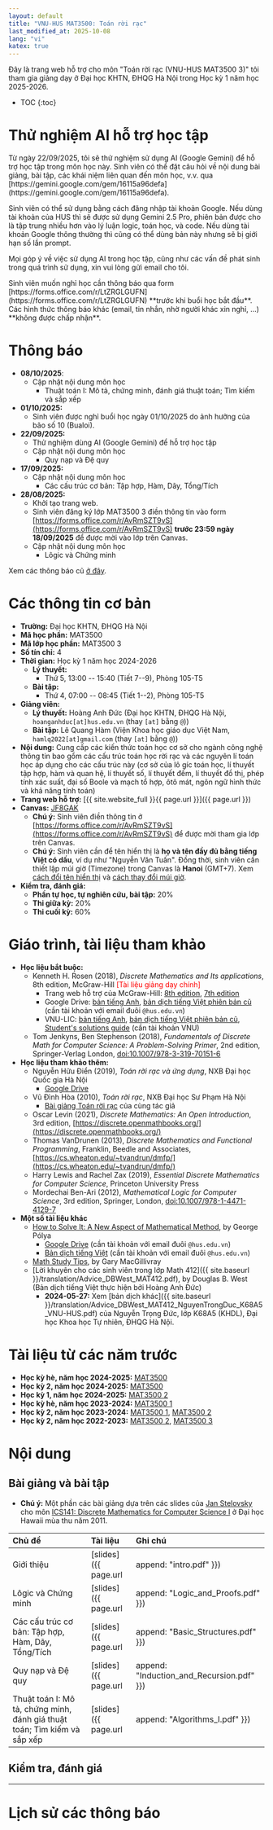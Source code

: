```yaml
---
layout: default
title: "VNU-HUS MAT3500: Toán rời rạc"
last_modified_at: 2025-10-08
lang: "vi"
katex: true
---
```


<div class="alert alert-info" markdown="1">
Đây là trang web hỗ trợ cho môn "Toán rời rạc (VNU-HUS MAT3500 3)" tôi tham gia giảng dạy ở Đại học KHTN, ĐHQG Hà Nội trong Học kỳ 1 năm học 2025-2026.

* TOC
{:toc}
</div>

<div class="alert alert-success" role="alert" markdown="1">
<h1>Thử nghiệm AI hỗ trợ học tập</h1>
Từ ngày 22/09/2025, tôi sẽ thử nghiệm sử dụng AI (Google Gemini) để hỗ trợ học tập trong môn học này. Sinh viên có thể đặt câu hỏi về nội dung bài giảng, bài tập, các khái niệm liên quan đến môn học, v.v. qua [https://gemini.google.com/gem/16115a96defa](https://gemini.google.com/gem/16115a96defa). 

Sinh viên có thể sử dụng bằng cách đăng nhập tài khoản Google. Nếu dùng tài khoản của HUS thì sẽ được sử dụng Gemini 2.5 Pro, phiên bản được cho là tập trung nhiều hơn vào lý luận logic, toán học, và code. Nếu dùng tài khoản Google thông thường thì cũng có thể dùng bản này nhưng sẽ bị giới hạn số lần prompt. 

Mọi góp ý về việc sử dụng AI trong học tập, cũng như các vấn đề phát sinh trong quá trình sử dụng, xin vui lòng gửi email cho tôi.
</div>

<div class="alert alert-primary" role="alert" markdown="1">
Sinh viên muốn nghỉ học cần thông báo qua form [https://forms.office.com/r/LtZRGLGUFN](https://forms.office.com/r/LtZRGLGUFN) **trước khi buổi học bắt đầu**. Các hình thức thông báo khác (email, tin nhắn, nhờ người khác xin nghỉ, ...) **không được chấp nhận**.
</div>

<div class="alert alert-success" role="alert" markdown="1">
<h1>Thông báo</h1>

<!-- <h2 style="color:red;">Kiểm tra giữa kỳ: 18/07/2025 (Thứ 6), 16:00 -- 16:50 (Tiết 9), Phòng 303-T5</h2> -->

* **08/10/2025**:
  * Cập nhật nội dung môn học
    * Thuật toán I: Mô tả, chứng minh, đánh giá thuật toán; Tìm kiếm và sắp xếp
* **01/10/2025:**
  * Sinh viên được nghỉ buổi học ngày 01/10/2025 do ảnh hưởng của bão số 10 (Bualoi).
* **22/09/2025:**
  * Thử nghiệm dùng AI (Google Gemini) để hỗ trợ học tập
  * Cập nhật nội dung môn học
    * Quy nạp và Đệ quy
* **17/09/2025:**
  * Cập nhật nội dung môn học
    * Các cấu trúc cơ bản: Tập hợp, Hàm, Dãy, Tổng/Tích
* **28/08/2025:**
  * Khởi tạo trang web.
  * Sinh viên đăng ký lớp MAT3500 3 điền thông tin vào form [https://forms.office.com/r/AvRmSZT9vS](https://forms.office.com/r/AvRmSZT9vS) **trước 23:59 ngày 18/09/2025** để được mời vào lớp trên Canvas. 
  * Cập nhật nội dung môn học
    * Lôgic và Chứng minh

Xem các thông báo cũ [ở đây](#lịch-sử-các-thông-báo).

</div>

# Các thông tin cơ bản
 
* **Trường:** Đại học KHTN, ĐHQG Hà Nội
* **Mã học phần:** MAT3500
* **Mã lớp học phần:** MAT3500 3
* **Số tín chỉ:** 4
* **Thời gian:** Học kỳ 1 năm học 2024-2026
  * **Lý thuyết:** 
    * Thứ 5, 13:00 -- 15:40 (Tiết 7--9), Phòng 105-T5
  * **Bài tập:** 
    * Thứ 4, 07:00 -- 08:45 (Tiết 1--2), Phòng 105-T5
* **Giảng viên:** 
  * **Lý thuyết:** Hoàng Anh Đức (Đại học KHTN, ĐHQG Hà Nội, `hoanganhduc[at]hus.edu.vn` (thay `[at]` bằng `@`))
  * **Bài tập:** Lê Quang Hàm (Viện Khoa học giáo dục Việt Nam, `hamlq2022[at]gmail.com` (thay `[at]` bằng `@`))
* **Nội dung:** Cung cấp các kiến thức toán học cơ sở cho ngành công nghệ thông tin bao gồm các cấu trúc toán học rời rạc và các nguyên lí toán học áp dụng cho các cấu trúc này (cơ sở của lô gíc toán học, lí thuyết tập hợp, hàm và quan hệ, lí thuyết số, lí thuyết đếm, lí thuyết đồ thị, phép tính xác suất, đại số Boole và mạch tổ hợp, ôtô mát, ngôn ngữ hình thức và khả năng tính toán) 
* **Trang web hỗ trợ:** [{{ site.website_full }}{{ page.url }}]({{ page.url }})
* **Canvas:** [JF8GAK](https://canvas.instructure.com/enroll/JF8GAK)
  * **Chú ý:** Sinh viên điền thông tin ở [https://forms.office.com/r/AvRmSZT9vS](https://forms.office.com/r/AvRmSZT9vS) để được mời tham gia lớp trên Canvas.
  * **Chú ý:** Sinh viên cần để tên hiển thị là **họ và tên đầy đủ bằng tiếng Việt có dấu**, ví dụ như "Nguyễn Văn Tuấn". Đồng thời, sinh viên cần thiết lập múi giờ (Timezone) trong Canvas là **Hanoi** (GMT+7). Xem [cách đổi tên hiển thị](https://community.canvaslms.com/t5/Troubleshooting/Updating-my-displayed-name-in-Canvas/ta-p/853) và [cách thay đổi múi giờ](https://community.canvaslms.com/t5/Canvas-Basics-Guide/How-do-I-set-a-time-zone-in-my-user-account/ta-p/615318).
* **Kiểm tra, đánh giá:**
  * **Phần tự học, tự nghiên cứu, bài tập:** 20%
  * **Thi giữa kỳ:** 20%
  * **Thi cuối kỳ:** 60%

# Giáo trình, tài liệu tham khảo

* **Học liệu bắt buộc:**
  * Kenneth H. Rosen (2018), *Discrete Mathematics and Its applications*, 8th edition, McGraw-Hill <span style="color:red">[Tài liệu giảng dạy chính]</span>  
    * Trang web hỗ trợ của McGraw-Hill: [8th edition](https://highered.mheducation.com/sites/125967651x/information_center_view0/), [7th edition](https://highered.mheducation.com/sites/0073383090)
    * Google Drive: [bản tiếng Anh](https://drive.google.com/file/d/1ih0TbsAnGfU01spxlxdrxmhy2Fx1usxR/view?usp=sharing), [bản dịch tiếng Việt phiên bản cũ](https://drive.google.com/file/d/17BZhae7BeGvK1rI8ksjA8o4uZyLr-I_4/) (cần tài khoản với email đuôi `@hus.edu.vn`)
    * VNU-LIC: [bản tiếng Anh](https://bookworm.vnu.edu.vn/EDetail.aspx?id=96731), [bản dịch tiếng Việt phiên bản cũ](https://bookworm.vnu.edu.vn/EDetail.aspx?id=35151), [Student's solutions guide](https://bookworm.vnu.edu.vn/EDetail.aspx?id=49071) (cần tài khoản VNU)
  * Tom Jenkyns, Ben Stephenson (2018), *Fundamentals of Discrete Math for Computer Science: A Problem-Solving Primer*, 2nd edition, Springer-Verlag London, [doi:10.1007/978-3-319-70151-6](https://doi.org/10.1007/978-3-319-70151-6)
* **Học liệu tham khảo thêm:**
  * Nguyễn Hữu Điển (2019), *Toán rời rạc và ứng dụng*, NXB Đại học Quốc gia Hà Nội
    * [Google Drive](https://drive.google.com/file/d/1Nd7FPnn1y-h8WNio4ALidmHVpGZxbiPM/)
  * Vũ Đình Hòa (2010), *Toán rời rạc*, NXB Đại học Sư Phạm Hà Nội
    * [Bài giảng Toán rời rạc](http://fit.hnue.edu.vn/~hoavd/Bai%20giang/TRR.rar) của cùng tác giả
  * Oscar Levin (2021), *Discrete Mathematics: An Open Introduction*, 3rd edition, [https://discrete.openmathbooks.org/](https://discrete.openmathbooks.org/)
  * Thomas VanDrunen (2013), *Discrete Mathematics and Functional Programming*, Franklin, Beedle and Associates, [https://cs.wheaton.edu/~tvandrun/dmfp/](https://cs.wheaton.edu/~tvandrun/dmfp/)
  * Harry Lewis and Rachel Zax (2019), *Essential Discrete Mathematics for Computer Science*, Princeton University Press
  * Mordechai Ben-Ari (2012), *Mathematical Logic for Computer Science*, 3rd edition, Springer, London, [doi:10.1007/978-1-4471-4129-7](https://doi.org/10.1007/978-1-4471-4129-7)
* **Một số tài liệu khác**
  * [How to Solve It: A New Aspect of Mathematical Method](https://press.princeton.edu/books/paperback/9780691164076/how-to-solve-it), by George Pólya
    * [Google Drive](https://drive.google.com/file/d/1_4eB52t3KopsqN7Lsyc4eKDFSznKj2dJ/) (cần tài khoản với email đuôi `@hus.edu.vn`)
    * [Bản dịch tiếng Việt](https://drive.google.com/file/d/1MMJ6aNDv6i4eC0uGh07CBfxtEb9GlAYa/) (cần tài khoản với email đuôi `@hus.edu.vn`)
  * [Math Study Tips](https://www.math.uvic.ca/faculty/gmacgill/Pointers2.pdf), by Gary MacGillivray
  * [Lời khuyên cho các sinh viên trong lớp Math 412]({{ site.baseurl }}/translation/Advice_DBWest_MAT412.pdf), by Douglas B. West (Bản dịch tiếng Việt thực hiện bởi Hoàng Anh Đức)
    * **2024-05-27:** Xem [bản dịch khác]({{ site.baseurl }}/translation/Advice_DBWest_MAT412_NguyenTrongDuc_K68A5_VNU-HUS.pdf) của Nguyễn Trọng Đức, lớp K68A5 (KHDL), Đại học Khoa học Tự nhiên, ĐHQG Hà Nội.

# Tài liệu từ các năm trước

* **Học kỳ hè, năm học 2024-2025:** [MAT3500](https://hoanganhduc.github.io/teaching/VNU-HUS/2025/summer/MAT3500/)
* **Học kỳ 2, năm học 2024-2025:** [MAT3500](https://hoanganhduc.github.io/teaching/VNU-HUS/2025/spring/MAT3500/)
* **Học kỳ 1, năm học 2024-2025:** [MAT3500 2](https://hoanganhduc.github.io/teaching/VNU-HUS/2024/winter/MAT3500-2/)
* **Học kỳ hè, năm học 2023-2024:** [MAT3500 1](https://hoanganhduc.github.io/teaching/VNU-HUS/2024/summer/MAT3500/)
* **Học kỳ 2, năm học 2023-2024:** [MAT3500 1](https://hoanganhduc.github.io/teaching/VNU-HUS/2024/MAT3500-1/), [MAT3500 2](https://hoanganhduc.github.io/teaching/VNU-HUS/2024/MAT3500-2/)
* **Học kỳ 2, năm học 2022-2023:** [MAT3500 2](https://hoanganhduc.github.io/teaching/VNU-HUS/2023/MAT3500-2), [MAT3500 3](https://hoanganhduc.github.io/teaching/VNU-HUS/2023/MAT3500-3)

# Nội dung

## Bài giảng và bài tập

* **Chú ý:** Một phần các bài giảng dựa trên các slides của [Jan Stelovsky](http://www2.hawaii.edu/~janst/) cho môn [ICS141: Discrete Mathematics for Computer Science I](http://www2.hawaii.edu/~janst/141/lecture) ở Đại học Hawaii mùa thu năm 2011.

| **Chủ đề** | **Tài liệu** | **Ghi chú** |
|:--------------|:-----------|:--------------|
| Giới thiệu | [slides]({{ page.url | append: "intro.pdf" }}) |
| Lôgic và Chứng minh | [slides]({{ page.url | append: "Logic_and_Proofs.pdf" }}) | Chương 1, 1.1--1.5, 1.7 (Rosen) |
| Các cấu trúc cơ bản: Tập hợp, Hàm, Dãy, Tổng/Tích |  [slides]({{ page.url | append: "Basic_Structures.pdf" }}) | Chương 2, 2.1--2.5 (Rosen) |
| Quy nạp và Đệ quy | [slides]({{ page.url | append: "Induction_and_Recursion.pdf" }}) | Chương 5, 5.1--5.3, Chương 8, 8.1--8.4 (Rosen) |
| Thuật toán I: Mô tả, chứng minh, đánh giá thuật toán; Tìm kiếm và sắp xếp | [slides]({{ page.url | append: "Algorithms_I.pdf" }}) | Chương 3, 3.1--3.3, Chương 5, 5.5 (Rosen) |

<!-- | Thuật toán II: Thuật toán đệ quy, thuật toán tham lam | [slides]({{ page.url | append: "Algorithms_II.pdf" }}) | Chương 5, 5.4 (Rosen) | -->
<!-- | Lý thuyết số cơ bản | [slides]({{ page.url | append: "Basic_Number_Theory.pdf" }}) | Chương 4, 4.1--4.4 (Rosen) |  -->
<!-- | Các phương pháp đếm | [slides]({{ page.url | append: "Counting.pdf" }}) | Chương 6, 6.1--6.5 (Rosen) | -->
<!-- | Lý thuyết đồ thị I: Giới thiệu, Biểu diễn đồ thị và sự đẳng cấu, Tính liên thông | [slides]({{ page.url | append: "Graphs_I.pdf" }}) | Chương 10, 10.1--10.4 (Rosen) | -->
<!-- | Lý thuyết đồ thị II: Đường đi ngắn nhất, Đồ thị phẳng, Tô màu đồ thị | [slides]({{ page.url | append: "Graphs_II.pdf" }}) | Chương 10, 10.5--10.8 (Rosen) | -->
<!-- | Lý thuyết đồ thị III: Cây | [slides]({{ page.url | append: "Graphs_III.pdf" }}) | Chương 11, 11.1--11.5 (Rosen) | -->
<!-- | Đại số Boole | [slides]({{ page.url | append: "Boolean_Algebra.pdf" }}) | Chương 12, 12.1--12.4 (Rosen) | -->

<!-- | Tổng hợp | [slides]({{ page.url | append: "VNU-HUS_MAT3500_Lectures.pdf" }}), [bài tập]({{ page.url | append: "VNU-HUS_MAT3500_Exercises.pdf" }}) | | -->

## Kiểm tra, đánh giá

<!-- * **Kiểm tra giữa kỳ:** [thông tin cần biết]({{ page.url | append: "midterm.pdf" }}), [đề + đáp án]({{ page.url | append: "Midtermsol.pdf" }}) -->
<!-- * **Kiểm tra cuối kỳ:** [thông tin cần biết]({{ page.url | append: "final.pdf" }}), [đề + đáp án]({{ page.url | append: "Finalsol.pdf" }}) -->

-----

# Lịch sử các thông báo